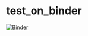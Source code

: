 # test_on_binder

[![Binder](https://mybinder.org/badge_logo.svg)](https://mybinder.org/v2/gh/oscarhongnatinserm/test_on_binder/main)